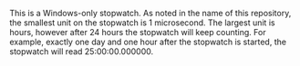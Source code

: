 This is a Windows-only stopwatch. As noted in the name of this repository, the smallest unit on the stopwatch is 1 microsecond. The largest unit is hours, however after 24 hours the stopwatch will keep counting. For example, exactly one day and one hour after the stopwatch is started, the stopwatch will read 25:00:00.000000.

